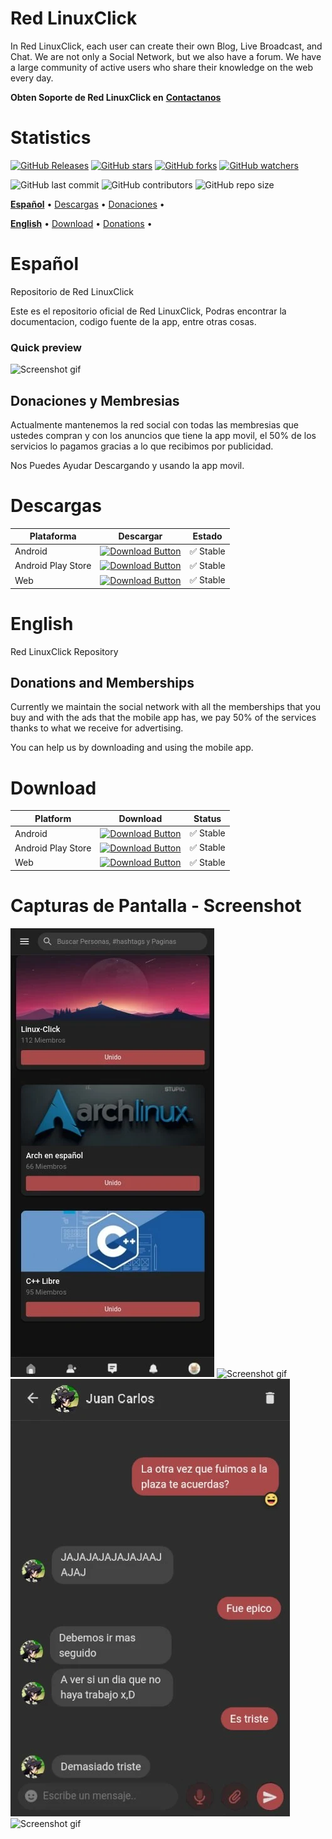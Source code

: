 # Red LinuxClick
In Red LinuxClick, each user can create their own Blog, Live Broadcast, and Chat.
We are not only a Social Network, but we also have a forum.
We have a large community of active users who share their knowledge on the web every day.

**Obten Soporte de Red LinuxClick en** <a href="https://redlinuxclick.ml/contact-us">**Contactanos**</a> 

# Statistics
[![GitHub Releases](https://img.shields.io/github/downloads/Red-LinuxClick/android/total?logo=github)](https://github.com/Red-LinuxClick/android/)
[![GitHub stars](https://img.shields.io/github/stars/Red-LinuxClick/android?style=social)](https://github.com/Red-LinuxClick/android/)
[![GitHub forks](https://img.shields.io/github/forks/Red-LinuxClick/android?style=social)](https://github.com/Red-LinuxClick/android/)
[![GitHub watchers](https://img.shields.io/github/watchers/Red-LinuxClick/android?style=social)](https://github.com/Red-LinuxClick/android/)

![GitHub last commit](https://img.shields.io/github/last-commit/Red-LinuxClick/android?color=%23229395&label=Last%20commit&logo=git&logoColor=%23fff&style=for-the-badge) ![GitHub contributors](https://img.shields.io/github/contributors/Red-LinuxClick/android?color=%237acbcd&logo=github&logoColor=%23fff&style=for-the-badge) ![GitHub repo size](https://img.shields.io/github/repo-size/Red-LinuxClick/android?color=%23229395&logo=github&logoColor=%23fff&style=for-the-badge)




<a href="#español">**Español**</a> •
<a href="#descargas">Descargas</a> •
<a href="#donaciones-y-membresias">Donaciones</a> •


<a href="#english">**English**</a> •
<a href="#download">Download</a> •
<a href="#donations-and-memberships">Donations</a> •







# Español
Repositorio de Red LinuxClick

Este es el repositorio oficial de Red LinuxClick, Podras encontrar la documentacion, codigo fuente de la app, entre otras cosas.


### Quick preview
![Screenshot gif](https://raw.githubusercontent.com/Red-LinuxClick/android/main/img/RedLinuxClick.png)


## Donaciones y Membresias
Actualmente mantenemos la red social con todas las membresias que ustedes compran y con los anuncios que tiene la app movil, el 50% de los servicios lo pagamos gracias a lo que recibimos por publicidad.

Nos Puedes Ayudar Descargando y usando la app movil.

# Descargas

| Plataforma | Descargar | Estado |
|----------|----------|--------|
| Android    |[![Download Button](https://img.shields.io/github/v/release/AngelJRomero21/RedLinuxClick?color=7885FF&label=Android-Apk&logo=android&style=for-the-badge)](https://github.com/AngelJRomero21/RedLinuxClick/releases/download/v1.0.4/RedLinuxClick_v1.0.4.apk)| ✅ Stable | 
| Android Play Store   |[![Download Button](https://img.shields.io/github/v/release/AngelJRomero21/RedLinuxClick?color=7885FF&label=Play-Store&logo=android&style=for-the-badge)](https://play.google.com/store/apps/details?id=com.cromstudio.redlinuxclick)| ✅ Stable | 
| Web    |[![Download Button](https://img.shields.io/github/v/release/AngelJRomero21/RedLinuxClick?color=FF7139&label=RedLinuxClick.ml&logo=firefox&style=for-the-badge)](https://redlinuxclick.ml/) | ✅ Stable | 
 
 
# English

Red LinuxClick Repository



## Donations and Memberships
Currently we maintain the social network with all the memberships that you buy and with the ads that the mobile app has, we pay 50% of the services thanks to what we receive for advertising.

You can help us by downloading and using the mobile app.


# Download 

| Platform | Download | Status |
|----------|----------|--------|
| Android    |[![Download Button](https://img.shields.io/github/v/release/AngelJRomero21/RedLinuxClick?color=7885FF&label=Android-Apk&logo=android&style=for-the-badge)](https://github.com/AngelJRomero21/RedLinuxClick/releases/download/v1.0.4/RedLinuxClick_v1.0.4.apk)| ✅ Stable | 
| Android Play Store   |[![Download Button](https://img.shields.io/github/v/release/AngelJRomero21/RedLinuxClick?color=7885FF&label=Play-Store&logo=android&style=for-the-badge)](https://play.google.com/store/apps/details?id=com.cromstudio.redlinuxclick)| ✅ Stable | 
| Web    |[![Download Button](https://img.shields.io/github/v/release/AngelJRomero21/RedLinuxClick?color=FF7139&label=RedLinuxClick.ml&logo=firefox&style=for-the-badge)](https://redlinuxclick.ml/) | ✅ Stable | 








# Capturas de Pantalla - Screenshot

![Screenshot gif](https://raw.githubusercontent.com/AngelJRomero21/RedLinuxClick/main/img/unnamed%20(1).png)
![Screenshot gif](https://play-lh.googleusercontent.com/S92wJvr1dqZQciO8TiU22hagiSpe0yek7Z0yngWHWii9i-Dq5a2HU51yoBERNxsFmzY=w1280-h821-rw)
![Screenshot gif](https://raw.githubusercontent.com/AngelJRomero21/RedLinuxClick/main/img/unnamed_1%20(1).png)
![Screenshot gif](https://play-lh.googleusercontent.com/rW5Taf2EzpmEgYQPhSQQz0Yn48ePvtMZJBTPWXIWIUhb2T0U1ZdYyewbTo8wcj9kAg=w1280-h821-rw)


